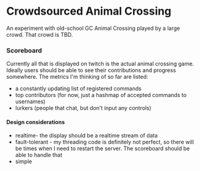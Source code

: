 Crowdsourced Animal Crossing
============================

An experiment with old-school GC Animal Crossing played by a large crowd. That
crowd is TBD.

### Scoreboard
Currently all that is displayed on twitch is the actual animal crossing game. Ideally
users should be able to see their contributions and progress somewhere. The metrics I'm
thinking of so far are listed:
- a constantly updating list of registered commands
- top contributors (for now, just a hashmap of accepted commands to usernames)
- lurkers (people that chat, but don't input any controls)

#### Design considerations
- realtime- the display should be a realtime stream of data
- fault-tolerant - my threading code is definitely not perfect, so there will be times when
    I need to restart the server. The scoreboard should be able to handle that
- simple


